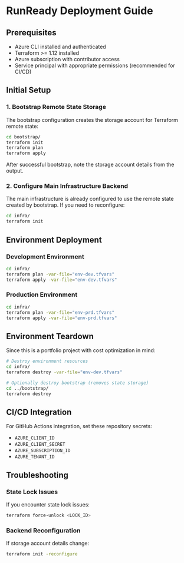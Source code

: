 # RunReady Deployment Guide

## Prerequisites

- Azure CLI installed and authenticated
- Terraform >= 1.12 installed
- Azure subscription with contributor access
- Service principal with appropriate permissions (recommended for CI/CD)

## Initial Setup

### 1. Bootstrap Remote State Storage

The bootstrap configuration creates the storage account for Terraform remote state:

```bash
cd bootstrap/
terraform init
terraform plan
terraform apply
```

After successful bootstrap, note the storage account details from the output.

### 2. Configure Main Infrastructure Backend

The main infrastructure is already configured to use the remote state created by bootstrap. If you need to reconfigure:

```bash
cd infra/
terraform init
```

## Environment Deployment

### Development Environment

```bash
cd infra/
terraform plan -var-file="env-dev.tfvars"
terraform apply -var-file="env-dev.tfvars"
```

### Production Environment

```bash
cd infra/
terraform plan -var-file="env-prd.tfvars"
terraform apply -var-file="env-prd.tfvars"
```

## Environment Teardown

Since this is a portfolio project with cost optimization in mind:

```bash
# Destroy environment resources
cd infra/
terraform destroy -var-file="env-dev.tfvars"

# Optionally destroy bootstrap (removes state storage)
cd ../bootstrap/
terraform destroy
```

## CI/CD Integration

For GitHub Actions integration, set these repository secrets:
- `AZURE_CLIENT_ID`
- `AZURE_CLIENT_SECRET` 
- `AZURE_SUBSCRIPTION_ID`
- `AZURE_TENANT_ID`

## Troubleshooting

### State Lock Issues
If you encounter state lock issues:
```bash
terraform force-unlock <LOCK_ID>
```

### Backend Reconfiguration
If storage account details change:
```bash
terraform init -reconfigure
```